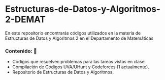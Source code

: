 # Estructuras-de-Datos-y-Algoritmos-2-DEMAT
En este repositorio encontrarás códigos utilizados en la materia de Estructuras de Datos y Algoritmos 2 en 
el Departamento de Matemáticas
### Contenido: :white_heart:
* Códigos que resuelven problemas para las tareas vistas en clase.
* Compilación de Códigos UVA/UHunt y Codeforces (1 actualmente).
* Repositorio de Estructuras de Datos y Algoritmos.
